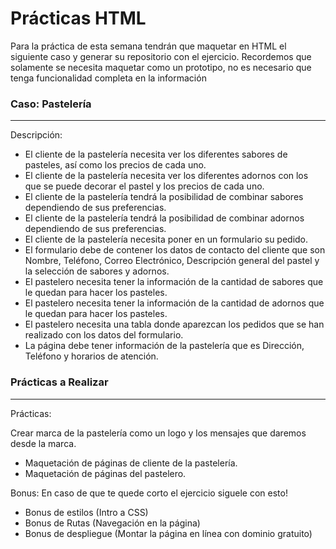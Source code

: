 <h1>Prácticas HTML</h1>
Para la práctica de esta semana tendrán que maquetar en HTML el siguiente caso y generar su repositorio con el ejercicio.
Recordemos que solamente se necesita maquetar como un prototipo, no es necesario que tenga funcionalidad completa en la información

<h3>Caso: Pastelería</h3>
<hr>
Descripción:
<ul>
<li>El cliente de la pastelería necesita ver los diferentes sabores de pasteles, así como los precios de cada uno.</li>
<li>El cliente de la pastelería necesita ver los diferentes adornos con los que se puede decorar el pastel y los precios de cada uno.</li>
<li>El cliente de la pastelería tendrá la posibilidad de combinar sabores dependiendo de sus preferencias.</li>
<li>El cliente de la pastelería tendrá la posibilidad de combinar adornos dependiendo de sus preferencias.</li>
<li>El cliente de la pastelería necesita poner en un formulario su pedido.</li>
<li>El formulario debe de contener los datos de contacto del cliente que son Nombre, Teléfono, Correo Electrónico, Descripción general del pastel y la selección de sabores y adornos.</li>
<li>El pastelero necesita tener la información de la cantidad de sabores que le quedan para hacer los pasteles.</li>
<li>El pastelero necesita tener la información de la cantidad de adornos que le quedan para hacer los pasteles.</li>
<li>El pastelero necesita una tabla donde aparezcan los pedidos que se han realizado con los datos del formulario.</li>
<li>La página debe tener información de la pastelería que es Dirección, Teléfono y horarios de atención.</li>
 </ul>


<h3>Prácticas a Realizar</h3>
<hr>
Prácticas:

Crear marca de la pastelería como un logo y los mensajes que daremos desde la marca.
<ul>
<li>Maquetación de páginas de cliente de la pastelería.</li>
<li>Maquetación de páginas del pastelero.</li>
  </ul>
Bonus: En caso de que te quede corto el ejercicio siguele con esto!
<ul>
  <li>Bonus de estilos (Intro a CSS)</li>
<li>Bonus de Rutas (Navegación en la página)</li>
<li>Bonus de despliegue (Montar la página en línea con dominio gratuito)</li>
  </ul>
